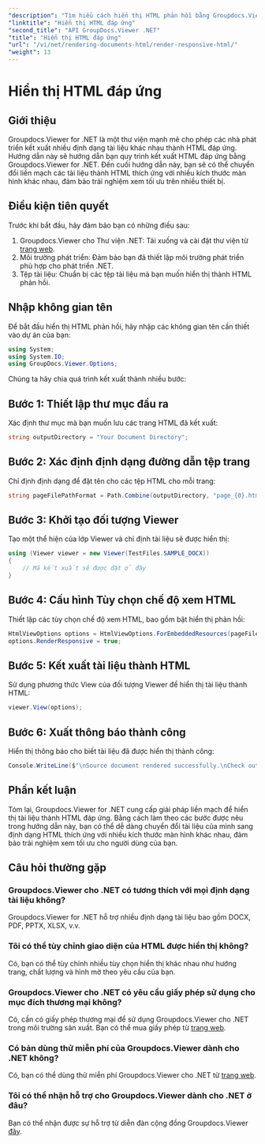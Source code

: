 ```yaml
---
"description": "Tìm hiểu cách hiển thị HTML phản hồi bằng Groupdocs.Viewer cho .NET, đảm bảo trải nghiệm xem tối ưu trên mọi thiết bị."
"linktitle": "Hiển thị HTML đáp ứng"
"second_title": "API GroupDocs.Viewer .NET"
"title": "Hiển thị HTML đáp ứng"
"url": "/vi/net/rendering-documents-html/render-responsive-html/"
"weight": 13
---
```


# Hiển thị HTML đáp ứng

## Giới thiệu
Groupdocs.Viewer for .NET là một thư viện mạnh mẽ cho phép các nhà phát triển kết xuất nhiều định dạng tài liệu khác nhau thành HTML đáp ứng. Hướng dẫn này sẽ hướng dẫn bạn quy trình kết xuất HTML đáp ứng bằng Groupdocs.Viewer for .NET. Đến cuối hướng dẫn này, bạn sẽ có thể chuyển đổi liền mạch các tài liệu thành HTML thích ứng với nhiều kích thước màn hình khác nhau, đảm bảo trải nghiệm xem tối ưu trên nhiều thiết bị.
## Điều kiện tiên quyết
Trước khi bắt đầu, hãy đảm bảo bạn có những điều sau:
1. Groupdocs.Viewer cho Thư viện .NET: Tải xuống và cài đặt thư viện từ [trang web](https://releases.groupdocs.com/viewer/net/).
2. Môi trường phát triển: Đảm bảo bạn đã thiết lập môi trường phát triển phù hợp cho phát triển .NET.
3. Tệp tài liệu: Chuẩn bị các tệp tài liệu mà bạn muốn hiển thị thành HTML phản hồi.

## Nhập không gian tên
Để bắt đầu hiển thị HTML phản hồi, hãy nhập các không gian tên cần thiết vào dự án của bạn:
```csharp
using System;
using System.IO;
using GroupDocs.Viewer.Options;
```

Chúng ta hãy chia quá trình kết xuất thành nhiều bước:
## Bước 1: Thiết lập thư mục đầu ra
Xác định thư mục mà bạn muốn lưu các trang HTML đã kết xuất:
```csharp
string outputDirectory = "Your Document Directory";
```
## Bước 2: Xác định định dạng đường dẫn tệp trang
Chỉ định định dạng để đặt tên cho các tệp HTML cho mỗi trang:
```csharp
string pageFilePathFormat = Path.Combine(outputDirectory, "page_{0}.html");
```
## Bước 3: Khởi tạo đối tượng Viewer
Tạo một thể hiện của lớp Viewer và chỉ định tài liệu sẽ được hiển thị:
```csharp
using (Viewer viewer = new Viewer(TestFiles.SAMPLE_DOCX))
{
    // Mã kết xuất sẽ được đặt ở đây
}
```
## Bước 4: Cấu hình Tùy chọn chế độ xem HTML
Thiết lập các tùy chọn chế độ xem HTML, bao gồm bật hiển thị phản hồi:
```csharp
HtmlViewOptions options = HtmlViewOptions.ForEmbeddedResources(pageFilePathFormat);
options.RenderResponsive = true;
```
## Bước 5: Kết xuất tài liệu thành HTML
Sử dụng phương thức View của đối tượng Viewer để hiển thị tài liệu thành HTML:
```csharp
viewer.View(options);
```
## Bước 6: Xuất thông báo thành công
Hiển thị thông báo cho biết tài liệu đã được hiển thị thành công:
```csharp
Console.WriteLine($"\nSource document rendered successfully.\nCheck output in {outputDirectory}.");
```

## Phần kết luận
Tóm lại, Groupdocs.Viewer for .NET cung cấp giải pháp liền mạch để hiển thị tài liệu thành HTML đáp ứng. Bằng cách làm theo các bước được nêu trong hướng dẫn này, bạn có thể dễ dàng chuyển đổi tài liệu của mình sang định dạng HTML thích ứng với nhiều kích thước màn hình khác nhau, đảm bảo trải nghiệm xem tối ưu cho người dùng của bạn.
## Câu hỏi thường gặp
### Groupdocs.Viewer cho .NET có tương thích với mọi định dạng tài liệu không?
Groupdocs.Viewer for .NET hỗ trợ nhiều định dạng tài liệu bao gồm DOCX, PDF, PPTX, XLSX, v.v.
### Tôi có thể tùy chỉnh giao diện của HTML được hiển thị không?
Có, bạn có thể tùy chỉnh nhiều tùy chọn hiển thị khác nhau như hướng trang, chất lượng và hình mờ theo yêu cầu của bạn.
### Groupdocs.Viewer cho .NET có yêu cầu giấy phép sử dụng cho mục đích thương mại không?
Có, cần có giấy phép thương mại để sử dụng Groupdocs.Viewer cho .NET trong môi trường sản xuất. Bạn có thể mua giấy phép từ [trang web](https://purchase.groupdocs.com/buy).
### Có bản dùng thử miễn phí của Groupdocs.Viewer dành cho .NET không?
Có, bạn có thể dùng thử miễn phí Groupdocs.Viewer cho .NET từ [trang web](https://releases.groupdocs.com/).
### Tôi có thể nhận hỗ trợ cho Groupdocs.Viewer dành cho .NET ở đâu?
Bạn có thể nhận được sự hỗ trợ từ diễn đàn cộng đồng Groupdocs.Viewer [đây](https://forum.groupdocs.com/c/viewer/9).